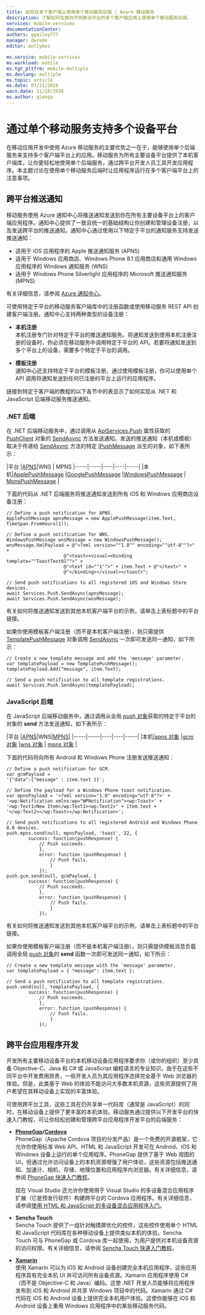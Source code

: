 ```yaml
---
title: 如何在多个客户端上使用单个移动服务后端 | Azure 移动服务
description: 了解如何在面向不同移动平台的多个客户端应用上使用单个移动服务后端。
services: mobile-services
documentationCenter: 
authors: ggailey777
manager: dwrede
editor: mollybos

ms.service: mobile-services
ms.workload: mobile
ms.tgt_pltfrm: mobile-multiple
ms.devlang: multiple
ms.topic: article
ms.date: 07/21/2016
wacn.date: 11/10/2016
ms.author: glenga
---
```


#  通过单个移动服务支持多个设备平台
 
在移动应用开发中使用 Azure 移动服务的主要优势之一在于，能够使用单个后端服务来支持多个客户端平台上的应用。移动服务为所有主要设备平台提供了本机客户端库，让你更轻松地使用单个后端服务，通过跨平台开发人员工具开发应用程序。本主题讨论在使用单个移动服务后端时让应用程序运行在多个客户端平台上的注意事项。

## <a id="push"></a>跨平台推送通知

移动服务使用 Azure 通知中心将推送通知发送到你在所有主要设备平台上的客户端应用程序。通知中心提供了一致且统一的基础结构让你创建和管理设备注册，以及发送跨平台的推送通知。通知中心通过使用以下特定于平台的通知服务支持发送推送通知：

+ 适用于 iOS 应用程序的 Apple 推送通知服务 (APNS)
+ 适用于 Windows 应用商店、Windows Phone 8.1 应用商店和通用 Windows 应用程序的 Windows 通知服务 (WNS) 
+ 适用于 Windows Phone Silverlight 应用程序的 Microsoft 推送通知服务 (MPNS)

有关详细信息，请参阅 [Azure 通知中心]。

可使用特定于平台的移动服务客户端库中的注册函数或使用移动服务 REST API 创建客户端注册。通知中心支持两种类型的设备注册：

+ **本机注册**<br/>本机注册专门针对特定于平台的推送通知服务。将通知发送到使用本机注册注册的设备时，你必须在移动服务中调用特定于平台的 API。若要将通知发送到多个平台上的设备，需要多个特定于平台的调用。   
  
+ **模板注册**<br/>通知中心还支持特定于平台的模板注册。通过使用模板注册，你可以使用单个 API 调用将通知发送到任何已注册的平台上运行的应用程序。

链接到特定于客户端的教程的以下各节中的表显示了如何实现从 .NET 和 JavaScript 后端移动服务推送通知。

### .NET 后端

在 .NET 后端移动服务中，通过调用从 [ApiServices.Push](http://msdn.microsoft.com/zh-cn/library/azure/microsoft.windowsazure.mobile.service.apiservices.push.aspx) 属性获取的 [PushClient](http://msdn.microsoft.com/zh-cn/library/azure/microsoft.windowsazure.mobile.service.notifications.pushclient.aspx) 对象的 [SendAsync] 方法发送通知。发送的推送通知（本机或模板）取决于传递给 [SendAsync] 方法的特定 [IPushMessage](http://msdn.microsoft.com/zh-cn/library/azure/microsoft.windowsazure.mobile.service.notifications.ipushmessage.aspx) 派生的对象，如下表所示：

|平台 |[APNS](./mobile-services-dotnet-backend-ios-get-started-push.md)|WNS | MPNS
|-----|-----|----|----|-----|
|本机|[ApplePushMessage](http://msdn.microsoft.com/zh-cn/library/azure/microsoft.windowsazure.mobile.service.applepushmessage.aspx) |[GooglePushMessage](http://msdn.microsoft.com/zh-cn/library/azure/microsoft.windowsazure.mobile.service.googlepushmessage.aspx) |[WindowsPushMessage](http://msdn.microsoft.com/zh-cn/library/azure/microsoft.windowsazure.mobile.service.windowspushmessage.aspx) | [MpnsPushMessage](http://msdn.microsoft.com/zh-cn/library/azure/microsoft.windowsazure.mobile.service.mpnspushmessage.aspx) |

下面的代码从 .NET 后端服务将推送通知发送到所有 iOS 和 Windows 应用商店设备注册：

    // Define a push notification for APNS.
    ApplePushMessage apnsMessage = new ApplePushMessage(item.Text, TimeSpan.FromHours(1));    

    // Define a push notification for WNS.
    WindowsPushMessage wnsMessage = new WindowsPushMessage();
    wnsMessage.XmlPayload = @"<?xml version=""1.0"" encoding=""utf-8""?>" +
                         @"<toast><visual><binding template=""ToastText01"">" +
                         @"<text id=""1"">" + item.Text + @"</text>" +
                         @"</binding></visual></toast>";
    
    // Send push notifications to all registered iOS and Windows Store devices. 
    await Services.Push.SendAsync(apnsMessage);
    await Services.Push.SendAsync(wnsMessage);

有关如何将推送通知发送到其他本机客户端平台的示例，请单击上表标题中的平台链接。

如果你使用模板客户端注册（而不是本机客户端注册），则只需提供 [TemplatePushMessage] 对象调用 [SendAsync] 一次即可发送同一通知，如下所示：

    // Create a new template message and add the 'message' parameter.    
    var templatePayload = new TemplatePushMessage();
    templatePayload.Add("message", item.Text);

    // Send a push notification to all template registrations.
    await Services.Push.SendAsync(templatePayload); 
 
### JavaScript 后端

在 JavaScript 后端移动服务中，通过调用从全局 [push 对象]获取的特定于平台的对象的 **send** 方法发送通知，如下表所示：

|平台 |[APNS](./mobile-services-javascript-backend-ios-get-started-push.md)|WNS|[MPNS](./mobile-services-javascript-backend-windows-phone-get-started-push.md)|
|-----|-----|----|----|-----|
|本机|[apns 对象](http://msdn.microsoft.com/zh-cn/library/azure/jj839711.aspx) |[gcm 对象](http://msdn.microsoft.com/zh-cn/library/azure/dn126137.aspx) |[wns 对象](http://msdn.microsoft.com/zh-cn/library/azure/jj860484.aspx) | [mpns 对象](http://msdn.microsoft.com/zh-cn/library/azure/jj871025.aspx) |

下面的代码将向所有 Android 和 Windows Phone 注册发送推送通知：

    // Define a push notification for GCM.
    var gcmPayload = 
    '{"data":{"message" : item.text }}';

    // Define the payload for a Windows Phone toast notification.
    var mpnsPayload = '<?xml version="1.0" encoding="utf-8"?>' +
    '<wp:Notification xmlns:wp="WPNotification"><wp:Toast>' +
    '<wp:Text1>New Item</wp:Text1><wp:Text2>' + item.text + 
    '</wp:Text2></wp:Toast></wp:Notification>';

    // Send push notifications to all registered Android and Windows Phone 8.0 devices. 
    push.mpns.send(null, mpnsPayload, 'toast', 22, {
            success: function(pushResponse) {
                // Push succeeds.
                },              
                error: function (pushResponse) {
                    // Push fails.
                    }
                });
    push.gcm.send(null, gcmPayload, {
            success: function(pushResponse) {
                // Push succeeds.
                },              
                error: function (pushResponse) {
                    // Push fails.
                    }
                });

有关如何将推送通知发送到其他本机客户端平台的示例，请单击上表标题中的平台链接。

如果你使用模板客户端注册（而不是本机客户端注册），则只需提供模板消息负载调用全局 [push 对象]的 **send** 函数一次即可发送同一通知，如下所示：

    // Create a new template message with the 'message' parameter.    
    var templatePayload = { "message": item.text };

    // Send a push notification to all template registrations.
    push.send(null, templatePayload, {
            success: function(pushResponse) {
                // Push succeeds.
                },              
                error: function (pushResponse) {
                    // Push fails.
                    }
                }); 

## <a id="xplat-app-dev"></a>跨平台应用程序开发
开发所有主要移动设备平台的本机移动设备应用程序要求你（或你的组织）至少具备 Objective-C、Java 和 C# 或 JavaScript 编程语言的专业知识。由于在这些不同平台中开发费用昂贵，一些开发人员为其应用程序选择完全基于 Web 浏览器的体验。但是，此类基于 Web 的体验不能访问大多数本机资源，这些资源提供了用户希望在其移动设备上实现的丰富体验。

可使用跨平台工具，这些工具在仍共享单一代码库（通常是 JavaScript）的同时，在移动设备上提供了更丰富的本机体验。移动服务通过提供以下开发平台的快速入门教程，可让你轻松创建和管理跨平台应用程序开发平台的后端服务：

+ [**PhoneGap**](https://go.microsoft.com/fwLink/p/?LinkID=390707)**/**[**Cordova**](http://cordova.apache.org/)<br/>PhoneGap（Apache Cordova 项目的分发产品）是一个免费的开源框架，它允许你使用标准 Web API、HTML 和 JavaScript 开发可在 Android、iOS 和 Windows 设备上运行的单个应用程序。PhoneGap 提供了基于 Web 视图的 UI，但通过允许访问设备上的本机资源增强了用户体验，这些资源包括推送通知、加速计、相机、存储、地理位置和应用程序内浏览器。有关详细信息，请参阅 [PhoneGap 快速入门教程][PhoneGap]。
    
    现在 Visual Studio 还允许你使用用于 Visual Studio 的多设备混合应用程序扩展（它是预发行软件）构建跨平台的 Cordova 应用程序。有关详细信息，请参阅[使用 HTML 和 JavaScript 的多设备混合应用程序入门](http://msdn.microsoft.com/zh-cn/library/dn771545.aspx)。

+ **Sencha Touch**<br/>Sencha Touch 提供了一组针对触摸屏优化的控件，这些控件使用单个 HTML 和 JavaScript 代码库在各种移动设备上提供类似本机的体验。Sencha Touch 可与 PhoneGap 或 Cordova 库一起使用，为用户提供对本机设备资源的访问权限。有关详细信息，请参阅 [Sencha Touch 快速入门教程][Sencha]。

+ [**Xamarin**](https://go.microsoft.com/fwLink/p/?LinkID=330242)<br/>使用 Xamarin 可以为 iOS 和 Android 设备创建完全本机应用程序，这些应用程序具有完全本机 UI 并可访问所有设备资源。Xamarin 应用程序使用 C#（而不是 Objective-C 和 Java）编码。这使 .NET 开发人员能够将应用程序发布到 iOS 和 Android 并共享 Windows 项目中的代码。Xamarin 通过 C# 代码在 iOS 和 Android 设备上提供完全本机用户体验。这使你能够在 iOS 和 Android 设备上重用 Windows 应用程序中的某些移动服务代码。

<!-- URLs -->
[Azure 通知中心]: ../notification-hubs/notification-hubs-push-notification-overview.md
[SSO Windows Store]: /documentation/articles/mobile-services-windows-store-dotnet-single-sign-on/
[SSO Windows Phone]: /documentation/articles/mobile-services-windows-phone-single-sign-on/
[Tutorials and resources]: ./index.md/

[向用户发送跨平台通知]: /documentation/articles/mobile-services-dotnet-backend-windows-store-dotnet-push-notifications-app-users-xplat-mobile-services/
[Get started with push Windows dotnet]: /documentation/articles/mobile-services-javascript-backend-windows-store-dotnet-get-started-push-vs2012/
[Get started with push Windows js]: /documentation/articles/mobile-services-javascript-backend-windows-store-dotnet-get-started-with-push-js-vs2012/
[Get started with push Windows Phone]: /documentation/articles/mobile-services-javascript-backend-windows-store-dotnet-get-started-with-push-wp8/
[Get started with push iOS]: /documentation/articles/mobile-services-javascript-backend-windows-store-dotnet-get-started-with-push-ios/
[Get started with push Android]: /documentation/articles/mobile-services-javascript-backend-windows-store-dotnet-get-started-with-push-android/
[Dynamic schema]: http://msdn.microsoft.com/zh-cn/library/windowsazure/jj193175.aspx
[How to use a .NET client with Mobile Services]: /documentation/articles/mobile-services-windows-dotnet-how-to-use-client-library/
[push 对象]: http://msdn.microsoft.com/zh-cn/library/windowsazure/jj554217.aspx
[TemplatePushMessage]: http://msdn.microsoft.com/zh-cn/library/azure/microsoft.windowsazure.mobile.service.templatepushmessage.aspx
[PhoneGap]: ./mobile-services-javascript-backend-phonegap-get-started.md
[Sencha]: ./partner-sencha-mobile-services-get-started.md
[Appcelerator]: /documentation/articles/partner-appcelerator-mobile-services-javascript-backend-appcelerator-get-started/
[SendAsync]: http://msdn.microsoft.com/zh-cn/library/microsoft.windowsazure.mobile.service.notifications.pushclient.sendasync.aspx
[What's next for Windows Phone 8 developers]: http://msdn.microsoft.com/zh-cn/library/windows/apps/dn655121(v=vs.105).aspx
[Building universal Windows apps for all Windows devices]: http://go.microsoft.com/fwlink/p/?LinkId=509905
[Universal Windows app project for Azure Mobile Services using MVVM]: http://code.msdn.microsoft.com/Universal-Windows-app-for-db3564de

<!---HONumber=Mooncake_0118_2016-->